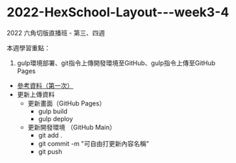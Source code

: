 # 2022-HexSchool-Layout---week3-4

2022 六角切版直播班 - 第三、四週

本週學習重點：

1. gulp環境部署、git指令上傳開發環境至GitHub、gulp指令上傳至GitHub Pages
  - <a href="https://hackmd.io/yWpLNMPRT2yvIR4Zq_idGw?view">參考資料（第一次）</a>
  - 更新上傳資料
    - 更新畫面（GitHub Pages）
      - gulp build
      - gulp deploy
    - 更新開發環境 （GitHub Main）
      - git add .
      - git commit -m "可自由打更新內容名稱"
      - git push
